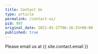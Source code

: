 ```yaml
---
title: Contact Us
type: article
permalink: /contact-us/
pid: 997
original_date: 2021-01-27T06:16:23+00:00
published: true
---
```


Please email us at {{ site.contact.email }}
